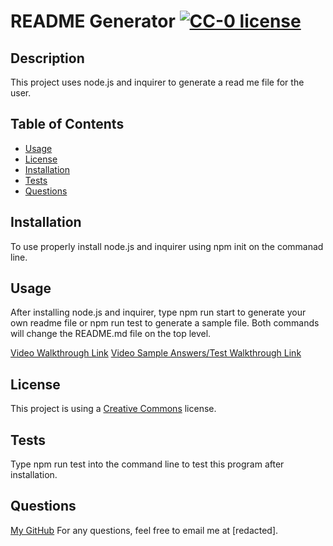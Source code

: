 # README Generator [![CC-0 license](https://img.shields.io/badge/License-CC--0-blue.svg)](https://creativecommons.org/licenses/by-nd/4.0)

## Description
This project uses node.js and inquirer to generate a read me file for the user.

## Table of Contents
- [Usage](#Usage)
- [License](#License)
- [Installation](#Installation)
- [Tests](#Tests)
- [Questions](#Questions) 

## Installation
To use properly install node.js and inquirer using npm init on the commanad line.

## Usage
After installing node.js and inquirer, type npm run start to generate your own readme file or npm run test to generate a sample file. Both commands will change the README.md file on the top level.

[Video Walkthrough Link](https://drive.google.com/file/d/14Xp81XYEelbSF0C5BQvityCplsy2CpBQ/view)
[Video Sample Answers/Test Walkthrough Link](https://drive.google.com/file/d/1v14GtsUdLxzKDnR4hvorPIXRSEDftV0i/view)


## License
This project is using a [Creative Commons](https://choosealicense.com/licenses/cc0-1.0/) license.   

## Tests
Type npm run test into the command line to test this program after installation.

## Questions
[My GitHub](github.com/outOfThePark)
For any questions, feel free to email me at [redacted].
